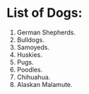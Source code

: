 # List of Dogs:
1. German Shepherds.
2. Bulldogs.
3. Samoyeds.
4. Huskies.
5. Pugs.
6. Poodles.
7. Chihuahua.
8. Alaskan Malamute.
